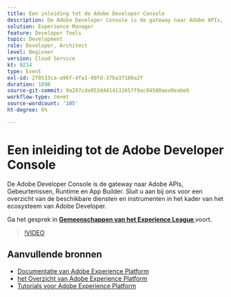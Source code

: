 ```yaml
---
title: Een inleiding tot de Adobe Developer Console
description: De Adobe Developer Console is de gateway naar Adobe APIs, Gebeurtenissen, Runtime en App Builder. Sluit u aan bij ons voor een overzicht van de beschikbare diensten en instrumenten in het kader van het ecosysteem van Adobe Developer.
solution: Experience Manager
feature: Developer Tools
topic: Development
role: Developer, Architect
level: Beginner
version: Cloud Service
kt: 9214
type: Event
exl-id: 2f0533ca-a96f-4fa1-90fd-37ba37180a2f
duration: 1898
source-git-commit: 9a297cda953d4414131657f9ac84580aea0eabeb
workflow-type: tm+mt
source-wordcount: '105'
ht-degree: 6%

---
```


# Een inleiding tot de Adobe Developer Console

De Adobe Developer Console is de gateway naar Adobe APIs, Gebeurtenissen, Runtime en App Builder. Sluit u aan bij ons voor een overzicht van de beschikbare diensten en instrumenten in het kader van het ecosysteem van Adobe Developer.

Ga het gesprek in **[Gemeenschappen van het Experience League ](https://adobe.ly/2Y2DDld)** voort.

>[!VIDEO](https://video.tv.adobe.com/v/337771/?quality=12&learn=on&hidetitle=true)

## Aanvullende bronnen

- [ Documentatie van Adobe Experience Platform ](https://experienceleague.adobe.com/docs/experience-platform.html)
- [ het Overzicht van Adobe Experience Platform ](https://experienceleague.adobe.com/docs/experience-platform/landing/home.html)
- [Tutorials voor Adobe Experience Platform](https://experienceleague.adobe.com/docs/platform-learn/tutorials/overview.html?lang=nl)
